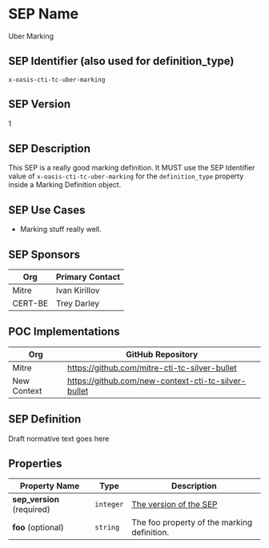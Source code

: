 # SEP Name
Uber Marking

## SEP Identifier (also used for definition_type)
`x-oasis-cti-tc-uber-marking`

## SEP Version
1

## SEP Description
This SEP is a really good marking definition. It MUST use the SEP Identifier value of `x-oasis-cti-tc-uber-marking` for the `definition_type` property inside a Marking Definition object.

## SEP Use Cases
* Marking stuff really well.

## SEP Sponsors
Org | Primary Contact
--- | ---------------
Mitre | Ivan Kirillov
CERT-BE | Trey Darley

## POC Implementations
Org | GitHub Repository
--- | -----------------
Mitre | https://github.com/mitre-cti-tc-silver-bullet
New Context | https://github.com/new-context-cti-tc-silver-bullet

## SEP Definition
Draft normative text goes here

## Properties
| Property Name              | Type      | Description                            |
| -------------              | ----      | -----------                            |
| **sep_version** (required) | `integer` | [The version of the SEP](#sep-version) |
| **foo** (optional) | `string` | The foo property of the marking definition. |
